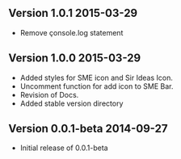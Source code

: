 ## Version 1.0.1 2015-03-29

* Remove çonsole.log statement

## Version 1.0.0 2015-03-29

* Added styles for SME icon and Sir Ideas Icon.
* Uncomment function for add icon to SME Bar.
* Revision of Docs.
* Added stable version directory

## Version 0.0.1-beta 2014-09-27

* Initial release of 0.0.1-beta
